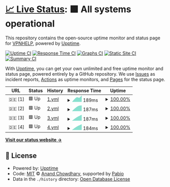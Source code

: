 # [📈 Live Status](https://VPNHELP.github.io/uptime): <!--live status--> **🟩 All systems operational**

This repository contains the open-source uptime monitor and status page for [VPNHELP](https://VPNHELP.github.io/uptime), powered by [Upptime](https://github.com/upptime/upptime).

[![Uptime CI](https://github.com/VPNHELP/uptime/workflows/Uptime%20CI/badge.svg)](https://github.com/VPNHELP/uptime/actions?query=workflow%3A%22Uptime+CI%22)
[![Response Time CI](https://github.com/VPNHELP/uptime/workflows/Response%20Time%20CI/badge.svg)](https://github.com/VPNHELP/uptime/actions?query=workflow%3A%22Response+Time+CI%22)
[![Graphs CI](https://github.com/VPNHELP/uptime/workflows/Graphs%20CI/badge.svg)](https://github.com/VPNHELP/uptime/actions?query=workflow%3A%22Graphs+CI%22)
[![Static Site CI](https://github.com/VPNHELP/uptime/workflows/Static%20Site%20CI/badge.svg)](https://github.com/VPNHELP/uptime/actions?query=workflow%3A%22Static+Site+CI%22)
[![Summary CI](https://github.com/VPNHELP/uptime/workflows/Summary%20CI/badge.svg)](https://github.com/VPNHELP/uptime/actions?query=workflow%3A%22Summary+CI%22)

With [Upptime](https://upptime.js.org), you can get your own unlimited and free uptime monitor and status page, powered entirely by a GitHub repository. We use [Issues](https://github.com/VPNHELP/uptime/issues) as incident reports, [Actions](https://github.com/VPNHELP/uptime/actions) as uptime monitors, and [Pages](https://VPNHELP.github.io/uptime) for the status page.

<!--start: status pages-->
<!-- This summary is generated by Upptime (https://github.com/upptime/upptime) -->
<!-- Do not edit this manually, your changes will be overwritten -->
<!-- prettier-ignore -->
| URL | Status | History | Response Time | Uptime |
| --- | ------ | ------- | ------------- | ------ |
| <img alt="" src="https://icons.duckduckgo.com/ip3/null.ico" height="13"> 🇩🇪 [1] | 🟩 Up | [1.yml](https://github.com/VPNHELP/uptime/commits/HEAD/history/1.yml) | <details><summary><img alt="Response time graph" src="./graphs/1/response-time-week.png" height="20"> 189ms</summary><br><a href="https://VPNHELP.github.io/uptime/history/1"><img alt="Response time 189" src="https://img.shields.io/endpoint?url=https%3A%2F%2Fraw.githubusercontent.com%2FVPNHELP%2Fuptime%2FHEAD%2Fapi%2F1%2Fresponse-time.json"></a><br><a href="https://VPNHELP.github.io/uptime/history/1"><img alt="24-hour response time 189" src="https://img.shields.io/endpoint?url=https%3A%2F%2Fraw.githubusercontent.com%2FVPNHELP%2Fuptime%2FHEAD%2Fapi%2F1%2Fresponse-time-day.json"></a><br><a href="https://VPNHELP.github.io/uptime/history/1"><img alt="7-day response time 189" src="https://img.shields.io/endpoint?url=https%3A%2F%2Fraw.githubusercontent.com%2FVPNHELP%2Fuptime%2FHEAD%2Fapi%2F1%2Fresponse-time-week.json"></a><br><a href="https://VPNHELP.github.io/uptime/history/1"><img alt="30-day response time 189" src="https://img.shields.io/endpoint?url=https%3A%2F%2Fraw.githubusercontent.com%2FVPNHELP%2Fuptime%2FHEAD%2Fapi%2F1%2Fresponse-time-month.json"></a><br><a href="https://VPNHELP.github.io/uptime/history/1"><img alt="1-year response time 189" src="https://img.shields.io/endpoint?url=https%3A%2F%2Fraw.githubusercontent.com%2FVPNHELP%2Fuptime%2FHEAD%2Fapi%2F1%2Fresponse-time-year.json"></a></details> | <details><summary><a href="https://VPNHELP.github.io/uptime/history/1">100.00%</a></summary><a href="https://VPNHELP.github.io/uptime/history/1"><img alt="All-time uptime 100.00%" src="https://img.shields.io/endpoint?url=https%3A%2F%2Fraw.githubusercontent.com%2FVPNHELP%2Fuptime%2FHEAD%2Fapi%2F1%2Fuptime.json"></a><br><a href="https://VPNHELP.github.io/uptime/history/1"><img alt="24-hour uptime 100.00%" src="https://img.shields.io/endpoint?url=https%3A%2F%2Fraw.githubusercontent.com%2FVPNHELP%2Fuptime%2FHEAD%2Fapi%2F1%2Fuptime-day.json"></a><br><a href="https://VPNHELP.github.io/uptime/history/1"><img alt="7-day uptime 100.00%" src="https://img.shields.io/endpoint?url=https%3A%2F%2Fraw.githubusercontent.com%2FVPNHELP%2Fuptime%2FHEAD%2Fapi%2F1%2Fuptime-week.json"></a><br><a href="https://VPNHELP.github.io/uptime/history/1"><img alt="30-day uptime 100.00%" src="https://img.shields.io/endpoint?url=https%3A%2F%2Fraw.githubusercontent.com%2FVPNHELP%2Fuptime%2FHEAD%2Fapi%2F1%2Fuptime-month.json"></a><br><a href="https://VPNHELP.github.io/uptime/history/1"><img alt="1-year uptime 100.00%" src="https://img.shields.io/endpoint?url=https%3A%2F%2Fraw.githubusercontent.com%2FVPNHELP%2Fuptime%2FHEAD%2Fapi%2F1%2Fuptime-year.json"></a></details>
| <img alt="" src="https://icons.duckduckgo.com/ip3/null.ico" height="13"> 🇩🇪 [2] | 🟩 Up | [2.yml](https://github.com/VPNHELP/uptime/commits/HEAD/history/2.yml) | <details><summary><img alt="Response time graph" src="./graphs/2/response-time-week.png" height="20"> 187ms</summary><br><a href="https://VPNHELP.github.io/uptime/history/2"><img alt="Response time 187" src="https://img.shields.io/endpoint?url=https%3A%2F%2Fraw.githubusercontent.com%2FVPNHELP%2Fuptime%2FHEAD%2Fapi%2F2%2Fresponse-time.json"></a><br><a href="https://VPNHELP.github.io/uptime/history/2"><img alt="24-hour response time 187" src="https://img.shields.io/endpoint?url=https%3A%2F%2Fraw.githubusercontent.com%2FVPNHELP%2Fuptime%2FHEAD%2Fapi%2F2%2Fresponse-time-day.json"></a><br><a href="https://VPNHELP.github.io/uptime/history/2"><img alt="7-day response time 187" src="https://img.shields.io/endpoint?url=https%3A%2F%2Fraw.githubusercontent.com%2FVPNHELP%2Fuptime%2FHEAD%2Fapi%2F2%2Fresponse-time-week.json"></a><br><a href="https://VPNHELP.github.io/uptime/history/2"><img alt="30-day response time 187" src="https://img.shields.io/endpoint?url=https%3A%2F%2Fraw.githubusercontent.com%2FVPNHELP%2Fuptime%2FHEAD%2Fapi%2F2%2Fresponse-time-month.json"></a><br><a href="https://VPNHELP.github.io/uptime/history/2"><img alt="1-year response time 187" src="https://img.shields.io/endpoint?url=https%3A%2F%2Fraw.githubusercontent.com%2FVPNHELP%2Fuptime%2FHEAD%2Fapi%2F2%2Fresponse-time-year.json"></a></details> | <details><summary><a href="https://VPNHELP.github.io/uptime/history/2">100.00%</a></summary><a href="https://VPNHELP.github.io/uptime/history/2"><img alt="All-time uptime 100.00%" src="https://img.shields.io/endpoint?url=https%3A%2F%2Fraw.githubusercontent.com%2FVPNHELP%2Fuptime%2FHEAD%2Fapi%2F2%2Fuptime.json"></a><br><a href="https://VPNHELP.github.io/uptime/history/2"><img alt="24-hour uptime 100.00%" src="https://img.shields.io/endpoint?url=https%3A%2F%2Fraw.githubusercontent.com%2FVPNHELP%2Fuptime%2FHEAD%2Fapi%2F2%2Fuptime-day.json"></a><br><a href="https://VPNHELP.github.io/uptime/history/2"><img alt="7-day uptime 100.00%" src="https://img.shields.io/endpoint?url=https%3A%2F%2Fraw.githubusercontent.com%2FVPNHELP%2Fuptime%2FHEAD%2Fapi%2F2%2Fuptime-week.json"></a><br><a href="https://VPNHELP.github.io/uptime/history/2"><img alt="30-day uptime 100.00%" src="https://img.shields.io/endpoint?url=https%3A%2F%2Fraw.githubusercontent.com%2FVPNHELP%2Fuptime%2FHEAD%2Fapi%2F2%2Fuptime-month.json"></a><br><a href="https://VPNHELP.github.io/uptime/history/2"><img alt="1-year uptime 100.00%" src="https://img.shields.io/endpoint?url=https%3A%2F%2Fraw.githubusercontent.com%2FVPNHELP%2Fuptime%2FHEAD%2Fapi%2F2%2Fuptime-year.json"></a></details>
| <img alt="" src="https://icons.duckduckgo.com/ip3/null.ico" height="13"> 🇩🇪 [3] | 🟩 Up | [3.yml](https://github.com/VPNHELP/uptime/commits/HEAD/history/3.yml) | <details><summary><img alt="Response time graph" src="./graphs/3/response-time-week.png" height="20"> 187ms</summary><br><a href="https://VPNHELP.github.io/uptime/history/3"><img alt="Response time 187" src="https://img.shields.io/endpoint?url=https%3A%2F%2Fraw.githubusercontent.com%2FVPNHELP%2Fuptime%2FHEAD%2Fapi%2F3%2Fresponse-time.json"></a><br><a href="https://VPNHELP.github.io/uptime/history/3"><img alt="24-hour response time 187" src="https://img.shields.io/endpoint?url=https%3A%2F%2Fraw.githubusercontent.com%2FVPNHELP%2Fuptime%2FHEAD%2Fapi%2F3%2Fresponse-time-day.json"></a><br><a href="https://VPNHELP.github.io/uptime/history/3"><img alt="7-day response time 187" src="https://img.shields.io/endpoint?url=https%3A%2F%2Fraw.githubusercontent.com%2FVPNHELP%2Fuptime%2FHEAD%2Fapi%2F3%2Fresponse-time-week.json"></a><br><a href="https://VPNHELP.github.io/uptime/history/3"><img alt="30-day response time 187" src="https://img.shields.io/endpoint?url=https%3A%2F%2Fraw.githubusercontent.com%2FVPNHELP%2Fuptime%2FHEAD%2Fapi%2F3%2Fresponse-time-month.json"></a><br><a href="https://VPNHELP.github.io/uptime/history/3"><img alt="1-year response time 187" src="https://img.shields.io/endpoint?url=https%3A%2F%2Fraw.githubusercontent.com%2FVPNHELP%2Fuptime%2FHEAD%2Fapi%2F3%2Fresponse-time-year.json"></a></details> | <details><summary><a href="https://VPNHELP.github.io/uptime/history/3">100.00%</a></summary><a href="https://VPNHELP.github.io/uptime/history/3"><img alt="All-time uptime 100.00%" src="https://img.shields.io/endpoint?url=https%3A%2F%2Fraw.githubusercontent.com%2FVPNHELP%2Fuptime%2FHEAD%2Fapi%2F3%2Fuptime.json"></a><br><a href="https://VPNHELP.github.io/uptime/history/3"><img alt="24-hour uptime 100.00%" src="https://img.shields.io/endpoint?url=https%3A%2F%2Fraw.githubusercontent.com%2FVPNHELP%2Fuptime%2FHEAD%2Fapi%2F3%2Fuptime-day.json"></a><br><a href="https://VPNHELP.github.io/uptime/history/3"><img alt="7-day uptime 100.00%" src="https://img.shields.io/endpoint?url=https%3A%2F%2Fraw.githubusercontent.com%2FVPNHELP%2Fuptime%2FHEAD%2Fapi%2F3%2Fuptime-week.json"></a><br><a href="https://VPNHELP.github.io/uptime/history/3"><img alt="30-day uptime 100.00%" src="https://img.shields.io/endpoint?url=https%3A%2F%2Fraw.githubusercontent.com%2FVPNHELP%2Fuptime%2FHEAD%2Fapi%2F3%2Fuptime-month.json"></a><br><a href="https://VPNHELP.github.io/uptime/history/3"><img alt="1-year uptime 100.00%" src="https://img.shields.io/endpoint?url=https%3A%2F%2Fraw.githubusercontent.com%2FVPNHELP%2Fuptime%2FHEAD%2Fapi%2F3%2Fuptime-year.json"></a></details>
| <img alt="" src="https://icons.duckduckgo.com/ip3/null.ico" height="13"> 🇩🇪 [4] | 🟩 Up | [4.yml](https://github.com/VPNHELP/uptime/commits/HEAD/history/4.yml) | <details><summary><img alt="Response time graph" src="./graphs/4/response-time-week.png" height="20"> 184ms</summary><br><a href="https://VPNHELP.github.io/uptime/history/4"><img alt="Response time 184" src="https://img.shields.io/endpoint?url=https%3A%2F%2Fraw.githubusercontent.com%2FVPNHELP%2Fuptime%2FHEAD%2Fapi%2F4%2Fresponse-time.json"></a><br><a href="https://VPNHELP.github.io/uptime/history/4"><img alt="24-hour response time 184" src="https://img.shields.io/endpoint?url=https%3A%2F%2Fraw.githubusercontent.com%2FVPNHELP%2Fuptime%2FHEAD%2Fapi%2F4%2Fresponse-time-day.json"></a><br><a href="https://VPNHELP.github.io/uptime/history/4"><img alt="7-day response time 184" src="https://img.shields.io/endpoint?url=https%3A%2F%2Fraw.githubusercontent.com%2FVPNHELP%2Fuptime%2FHEAD%2Fapi%2F4%2Fresponse-time-week.json"></a><br><a href="https://VPNHELP.github.io/uptime/history/4"><img alt="30-day response time 184" src="https://img.shields.io/endpoint?url=https%3A%2F%2Fraw.githubusercontent.com%2FVPNHELP%2Fuptime%2FHEAD%2Fapi%2F4%2Fresponse-time-month.json"></a><br><a href="https://VPNHELP.github.io/uptime/history/4"><img alt="1-year response time 184" src="https://img.shields.io/endpoint?url=https%3A%2F%2Fraw.githubusercontent.com%2FVPNHELP%2Fuptime%2FHEAD%2Fapi%2F4%2Fresponse-time-year.json"></a></details> | <details><summary><a href="https://VPNHELP.github.io/uptime/history/4">100.00%</a></summary><a href="https://VPNHELP.github.io/uptime/history/4"><img alt="All-time uptime 100.00%" src="https://img.shields.io/endpoint?url=https%3A%2F%2Fraw.githubusercontent.com%2FVPNHELP%2Fuptime%2FHEAD%2Fapi%2F4%2Fuptime.json"></a><br><a href="https://VPNHELP.github.io/uptime/history/4"><img alt="24-hour uptime 100.00%" src="https://img.shields.io/endpoint?url=https%3A%2F%2Fraw.githubusercontent.com%2FVPNHELP%2Fuptime%2FHEAD%2Fapi%2F4%2Fuptime-day.json"></a><br><a href="https://VPNHELP.github.io/uptime/history/4"><img alt="7-day uptime 100.00%" src="https://img.shields.io/endpoint?url=https%3A%2F%2Fraw.githubusercontent.com%2FVPNHELP%2Fuptime%2FHEAD%2Fapi%2F4%2Fuptime-week.json"></a><br><a href="https://VPNHELP.github.io/uptime/history/4"><img alt="30-day uptime 100.00%" src="https://img.shields.io/endpoint?url=https%3A%2F%2Fraw.githubusercontent.com%2FVPNHELP%2Fuptime%2FHEAD%2Fapi%2F4%2Fuptime-month.json"></a><br><a href="https://VPNHELP.github.io/uptime/history/4"><img alt="1-year uptime 100.00%" src="https://img.shields.io/endpoint?url=https%3A%2F%2Fraw.githubusercontent.com%2FVPNHELP%2Fuptime%2FHEAD%2Fapi%2F4%2Fuptime-year.json"></a></details>

<!--end: status pages-->

[**Visit our status website →**](https://VPNHELP.github.io/uptime)

## 📄 License

- Powered by: [Upptime](https://github.com/upptime/upptime)
- Code: [MIT](./LICENSE) © [Anand Chowdhary](https://anandchowdhary.com), supported by [Pabio](https://pabio.com)
- Data in the `./history` directory: [Open Database License](https://opendatacommons.org/licenses/odbl/1-0/)
